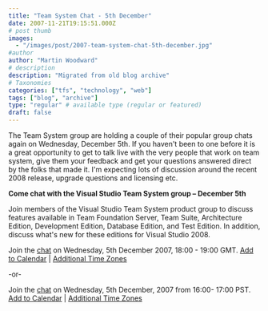 ```yaml
---
title: "Team System Chat - 5th December"
date: 2007-11-21T19:15:51.000Z
# post thumb
images:
  - "/images/post/2007-team-system-chat-5th-december.jpg"
#author
author: "Martin Woodward"
# description
description: "Migrated from old blog archive"
# Taxonomies
categories: ["tfs", "technology", "web"]
tags: ["blog", "archive"]
type: "regular" # available type (regular or featured)
draft: false
---
```

The Team System group are holding a couple of their popular group chats again on Wednesday, December 5th.  If you haven't been to one before it is a great opportunity to get to talk live with the very people that work on team system, give them your feedback and get your questions answered direct by the folks that made it.  I'm expecting lots of discussion around the recent 2008 release, upgrade questions and licensing etc. 

**Come chat with the Visual Studio Team System group – December 5th** 

Join members of the Visual Studio Team System product group to discuss features available in Team Foundation Server, Team Suite, Architecture Edition, Development Edition, Database Edition, and Test Edition. In addition, discuss what's new for these editions for Visual Studio 2008. 

Join the [chat](http://msdn.microsoft.com/chats) on Wednesday, 5th December 2007, 18:00 - 19:00 GMT. 
[Add to Calendar](http://www.microsoft.com/communities/chats/vcs/07_1205_msdn_VSTS10.ics) | [Additional Time Zones](http://www.timeanddate.com/worldclock/fixedtime.html?month=12&day=5&year=2007&hour=10&min=0&sec=0&p1=234)  

-or- 

Join the [chat](http://msdn.microsoft.com/chats) on Wednesday, 5th December, 2007 from 16:00- 17:00 PST. 
[Add to Calendar](http://www.microsoft.com/communities/chats/vcs/07_1205_msdn_VSTS4.ics) | [Additional Time Zones](http://www.timeanddate.com/worldclock/fixedtime.html?month=12&day=5&year=2007&hour=16&min=0&sec=0&p1=234)